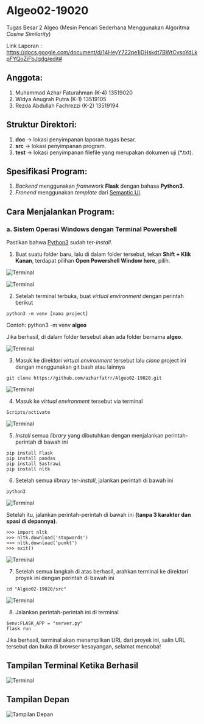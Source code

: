 # Algeo02-19020
Tugas Besar 2 Algeo (Mesin Pencari Sederhana Menggunakan Algoritma *Cosine Similarity*)

Link Laporan :
https://docs.google.com/document/d/14HeyY722pe1jDHskdt7BWtCvsoYdLkpFYQoZiFbJgdg/edit#

## Anggota:
1. Muhammad Azhar Faturahman (K-4) 13519020
2. Widya Anugrah Putra (K-1) 13519105
3. Rezda Abdullah Fachrezzi (K-2) 13519194

## Struktur Direktori:
1. **doc** -> lokasi penyimpanan laporan tugas besar.
2. **src** -> lokasi penyimpanan program.
3. **test** -> lokasi penyimpanan filefile yang merupakan dokumen uji (\*.txt).

## Spesifikasi Program:
1. *Backend* menggunakan *framework* **Flask** dengan bahasa **Python3**.
2. *Fronend* menggunakan *template* dari [Semantic UI](https://semantic-ui.com).

## Cara Menjalankan Program:

### a. Sistem Operasi Windows dengan Terminal Powershell

Pastikan bahwa [Python3](https://www.python.org/download/releases/3.0/) sudah ter-*install*.

1. Buat suatu folder baru, lalu di dalam folder tersebut, tekan **Shift + Klik Kanan**, terdapat pilihan **Open Powershell Window here**, pilih.

![Terminal](https://image.prntscr.com/image/IQzjuc0rQlm4ouwlWdv5Ew.png)

![Terminal](https://image.prntscr.com/image/f7qbe7TPQkCyxR2mplRbDQ.png)

2. Setelah terminal terbuka, buat *virtual environment* dengan perintah berikut
```
python3 -m venv [nama project]
```
Contoh: python3 -m venv **algeo**

Jika berhasil, di dalam folder tersebut akan ada folder bernama **algeo**.

![Terminal](https://image.prntscr.com/image/T0qEB9ZmTjahFSiJeDSO0g.png)

3. Masuk ke direktori *virtual environment* tersebut lalu *clone* project ini dengan menggunakan git bash atau lainnya
``` 
git clone https://github.com/azharfatrr/Algeo02-19020.git
```

![Terminal](https://image.prntscr.com/image/N8oGUWazTwiiVgOrF-eBZA.png)

4. Masuk ke *virtual environment* tersebut via terminal
```
Scripts/activate
```

![Terminal](https://image.prntscr.com/image/LvA2Ys7wSwmYUG_nNOoP3Q.png)

5. *Install* semua *library* yang dibutuhkan dengan menjalankan perintah-perintah di bawah ini
```
pip install Flask
pip install pandas
pip install Sastrawi
pip install nltk
```
6. Setelah semua *library* ter-*install*, jalankan perintah di bawah ini
```
python3
```

![Terminal](https://image.prntscr.com/image/LvA2Ys7wSwmYUG_nNOoP3Q.png)

Setelah itu, jalankan perintah-perintah di bawah ini **(tanpa 3 karakter dan spasi di depannya)**.
```
>>> import nltk
>>> nltk.download('stopwords')
>>> nltk.download('punkt')
>>> exit()
```

![Terminal](https://image.prntscr.com/image/VERmkR_YS_e4gnWe8e-2fQ.png)

7. Setelah semua langkah di atas berhasil, arahkan terminal ke direktori proyek ini dengan perintah di bawah ini
```
cd "Algeo02-19020/src"
```

![Terminal](https://image.prntscr.com/image/fhMgAwLxQAGMbjg5FGqgtQ.png)

8. Jalankan perintah-perintah ini di terminal
```
$env:FLASK_APP = "server.py"
flask run
```

Jika berhasil, terminal akan menampilkan URL dari proyek ini, salin URL tersebut dan buka di browser kesayangan, selamat mencoba!

## Tampilan Terminal Ketika Berhasil

![Terminal](https://image.prntscr.com/image/VPo9QamSRx2eCrN10dg-rQ.png)

## Tampilan Depan

![Tampilan Depan](https://image.prntscr.com/image/uS3RFPbUSrmoP2kRWNb3JQ.png)
